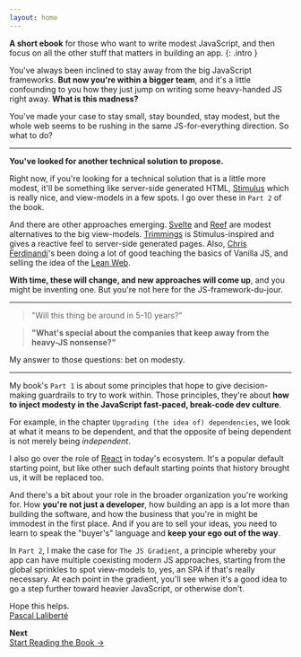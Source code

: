 ```yaml
---
layout: home
---
```


**A short ebook** for those who want to write modest JavaScript, and then focus on all the other stuff that matters in building an app.
{: .intro }

You've always been inclined to stay away from the big JavaScript frameworks. **But now you're within a bigger team**, and it's a little confounding to you how they just jump on writing some heavy-handed JS right away. **What is this madness?**

You've made your case to stay small, stay bounded, stay modest, but the whole web seems to be rushing in the same JS-for-everything direction. So what to do?

---

**You've looked for another technical solution to propose.**

Right now, if you're looking for a technical solution that is a little more modest, it'll be something like server-side generated HTML, [Stimulus][stimulus] which is really nice, and view-models in a few spots. I go over these in `Part 2` of the book.

[stimulus]: https://stimulusjs.org

And there are other approaches emerging. [Svelte][svelte] and [Reef][reef] are modest alternatives to the big view-models. [Trimmings][] is Stimulus-inspired and gives a reactive feel to server-side generated pages. Also, [Chris Ferdinandi][cferdinandi]'s been doing a lot of good teaching the basics of Vanilla JS, and selling the idea of the [Lean Web][leanweb].

[reef]: https://github.com/cferdinandi/reef
[cferdinandi]: https://gomakethings.com
[leanweb]: https://leanweb.dev
[svelte]: https://svelte.dev
[trimmings]: https://postlight.com/trackchanges/back-to-html-introducing-trimmings

**With time, these will change, and new approaches will come up**, and you might be inventing one. But you're not here for the JS-framework-du-jour.

---

> "Will this thing be around in 5-10 years?"

> **"What's special about the companies that keep away from the heavy-JS nonsense?"**

My answer to those questions: bet on modesty.

---

My book's `Part 1` is about some principles that hope to give decision-making guardrails to try to work within. Those principles, they're about **how to inject modesty in the JavaScript fast-paced, break-code dev culture**.

For example, in the chapter `Upgrading (the idea of) dependencies`, we look at what it means to be dependent, and that the opposite of being dependent is not merely being _independent_.

I also go over the role of [React][react] in today's ecosystem. It's a popular default starting point, but like other such default starting points that history brought us, it will be replaced too.

[react]: https://reactjs.org

And there's a bit about your role in the broader organization you're working for. How **you're not just a developer**, how building an app is a lot more than building the software, and how the business that you're in might be immodest in the first place. And if you are to sell your ideas, you need to learn to speak the "buyer's" language and **keep your ego out of the way**.

In `Part 2`, I make the case for `The JS Gradient`, a principle whereby your app can have multiple coexisting modern JS approaches, starting from the global sprinkles to spot view-models to, yes, an SPA if that's really necessary. At each point in the gradient, you'll see when it's a good idea to go a step further toward heavier JavaScript, or otherwise don't.

Hope this helps.  
[Pascal Laliberté][me]

[me]: /book/part-2/about-the-author/

<div class="book-next-link-wrapper">
  <strong>Next</strong><br>
  <a class="book-next-link text-link"
     href="/book">
    <span class="book-next-link-title">Start Reading the Book →</span>
  </a>
</div>
